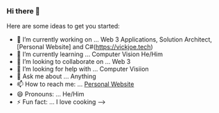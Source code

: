 ### Hi there 👋



Here are some ideas to get you started:

- 🔭 I’m currently working on ... Web 3 Applications, Solution Architect, [Personal Website] and C#(https://vickjoe.tech)
- 🌱 I’m currently learning ... Computer Vision He/Him
- 👯 I’m looking to collaborate on ... Web 3 
- 🤔 I’m looking for help with ... Computer Visiion
- 💬 Ask me about ... Anything
- 📫 How to reach me: ... [Personal Website](https://vickjoe.tech)
- 😄 Pronouns: ... He/Him
- ⚡ Fun fact: ... I love cooking
-->
